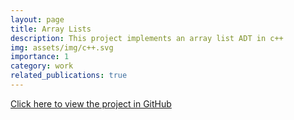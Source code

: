 ```yaml
---
layout: page
title: Array Lists
description: This project implements an array list ADT in c++
img: assets/img/c++.svg
importance: 1
category: work
related_publications: true
---
```


[Click here to view the project in GitHub](https://github.com/erica-f-huang/cs15-arraylists.git)